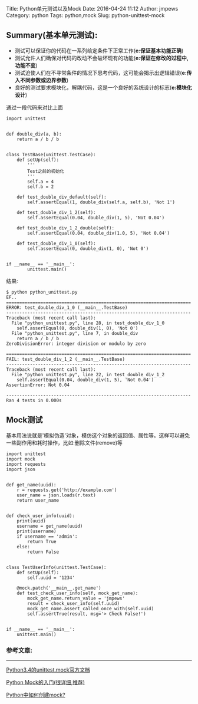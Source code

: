 Title: Python单元测试以及Mock
Date: 2016-04-24 11:12
Author: jmpews
Category: python
Tags: python,mock
Slug: python-unittest-mock

## Summary(基本单元测试):

* 测试可以保证你的代码在一系列给定条件下正常工作(**e:保证基本功能正确**)
* 测试允许人们确保对代码的改动不会破坏现有的功能(**e:保证在修改的过程中,功能不变**)
* 测试迫使人们在不寻常条件的情况下思考代码，这可能会揭示出逻辑错误(**e:传入不同参数或边界参数**)
* 良好的测试要求模块化，解耦代码，这是一个良好的系统设计的标志(**e:模块化设计**)

通过一段代码来对比上面

```
import unittest


def double_div(a, b):
    return a / b / b


class TestBase(unittest.TestCase):
    def setUp(self):
        '''
        Test之前的初始化
        '''
        self.a = 4
        self.b = 2

    def test_double_div_default(self):
        self.assertEqual(1, double_div(self.a, self.b), 'Not 1')

    def test_double_div_1_2(self):
        self.assertEqual(0.04, double_div(1, 5), 'Not 0.04')

    def test_double_div_1_2_double(self):
        self.assertEqual(0.04, double_div(1.0, 5), 'Not 0.04')

    def test_double_div_1_0(self):
        self.assertEqual(0, double_div(1, 0), 'Not 0')


if __name__ == '__main__':
        unittest.main()

```

结果:

```
$ python python_unittest.py
EF..
======================================================================
ERROR: test_double_div_1_0 (__main__.TestBase)
----------------------------------------------------------------------
Traceback (most recent call last):
  File "python_unittest.py", line 28, in test_double_div_1_0
    self.assertEqual(0, double_div(1, 0), 'Not 0')
  File "python_unittest.py", line 7, in double_div
    return a / b / b
ZeroDivisionError: integer division or modulo by zero

======================================================================
FAIL: test_double_div_1_2 (__main__.TestBase)
----------------------------------------------------------------------
Traceback (most recent call last):
  File "python_unittest.py", line 22, in test_double_div_1_2
    self.assertEqual(0.04, double_div(1, 5), 'Not 0.04')
AssertionError: Not 0.04

----------------------------------------------------------------------
Ran 4 tests in 0.000s
```

## Mock测试

基本用法说就是'模拟伪造'对象，模仿这个对象的返回值、属性等。这样可以避免一些副作用和耗时操作，比如:删除文件(remove)等

```
import unittest
import mock
import requests
import json


def get_name(uuid):
    r = requests.get('http://example.com')
    user_name = json.loads(r.text)
    return user_name


def check_user_info(uuid):
    print(uuid)
    username = get_name(uuid)
    print(username)
    if username == 'admin':
        return True
    else:
        return False


class TestUserInfo(unittest.TestCase):
    def setUp(self):
        self.uuid = '1234'

    @mock.patch('__main__.get_name')
    def test_check_user_info(self, mock_get_name):
        mock_get_name.return_value = 'jmpews'
        result = check_user_info(self.uuid)
        mock_get_name.assert_called_once_with(self.uuid)
        self.assertTrue(result, msg='> Check False!')


if __name__ == '__main__':
    unittest.main()
```
### 参考文章:
---
[Python3.4的unittest.mock官方文档](https://docs.python.org/3.4/library/unittest.mock-examples.html)

[Python Mock的入门(很详细,推荐)](https://segmentfault.com/a/1190000002965620)

[Python中如何创建mock?](http://code.oneapm.com/python/2015/06/11/python-mock-introduction/)
